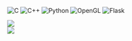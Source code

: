 ![C](https://img.shields.io/badge/c-%2300599C.svg?style=for-the-badge&logo=c&logoColor=white) ![C++](https://img.shields.io/badge/c++-%2300599C.svg?style=for-the-badge&logo=c%2B%2B&logoColor=white) ![Python](https://img.shields.io/badge/python-3670A0?style=for-the-badge&logo=python&logoColor=ffdd54) ![OpenGL](https://img.shields.io/badge/OpenGL-white?logo=OpenGL&style=for-the-badge)  ![Flask](https://img.shields.io/badge/flask-%23000.svg?style=for-the-badge&logo=flask&logoColor=white)<!--![Go](https://img.shields.io/badge/go-%2300ADD8.svg?style=for-the-badge&logo=go&logoColor=white)-->

![](https://github-readme-stats.vercel.app/api?username=linushas&theme=default&hide_border=true&include_all_commits=false&count_private=false)<br/>
![](https://github-readme-stats.vercel.app/api/top-langs/?username=linushas&theme=default&hide_border=true&include_all_commits=false&count_private=false&layout=compact)
